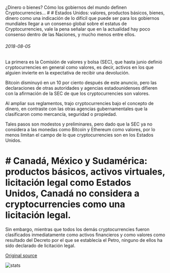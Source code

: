 ¿Dinero o bienes? Cómo los gobiernos del mundo definen Cryptocurrencies... # # Estados Unidos: valores, productos básicos, bienes, dinero como una indicación de lo difícil que puede ser para los gobiernos mundiales llegar a un consenso global sobre el estatus de Cryptocurrencies, vale la pena señalar que en la actualidad hay poco consenso dentro de las Naciones, y mucho menos entre ellos.

###### 2018-08-05

La primera es la Comisión de valores y bolsa (SEC), que hasta junio definió cryptocurrencies en general como valores, es decir, activos en los que alguien invierte en la expectativa de recibir una devolución.

Bitcoin disminuyó en un 10 por ciento después de este anuncio, pero las declaraciones de otras autoridades y agencias estadounidenses difieren con la afirmación de la SEC de que los cryptocurrencies son valores.

Al ampliar sus reglamentos, trajo cryptocurrencies bajo el concepto de dinero, en contraste con las otras agencias gubernamentales que la clasificaron como mercancía, seguridad o propiedad.

Tales pasos son modestos y preliminares, pero dado que la SEC ya no considera a las monedas como Bitcoin y Ethereum como valores, por lo menos limitan el campo de lo que cryptocurrencies son en los Estados Unidos.

# # Canadá, México y Sudamérica: productos básicos, activos virtuales, licitación legal como Estados Unidos, Canadá no considera a cryptocurrencies como una licitación legal.

Sin embargo, mientras que todos los demás cryptocurrencies fueron clasificados inmediatamente como activos financieros y como valores como resultado del Decreto por el que se establecía el Petro, ninguno de ellos ha sido declarado de licitación legal.

[Original source](https://cointelegraph.com/news/money-or-assets-how-world-governments-define-cryptocurrencies)

![stats](https://c.statcounter.com/11760860/0/a89fa40b/1/ "stats")